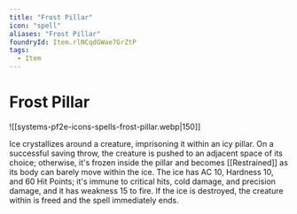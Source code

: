 ```yaml
---
title: "Frost Pillar"
icon: "spell"
aliases: "Frost Pillar"
foundryId: Item.rlNCqdGWae7GrZtP
tags:
  - Item
---
```


# Frost Pillar
![[systems-pf2e-icons-spells-frost-pillar.webp|150]]

Ice crystallizes around a creature, imprisoning it within an icy pillar. On a successful saving throw, the creature is pushed to an adjacent space of its choice; otherwise, it's frozen inside the pillar and becomes [[Restrained]] as its body can barely move within the ice. The ice has AC 10, Hardness 10, and 60 Hit Points; it's immune to critical hits, cold damage, and precision damage, and it has weakness 15 to fire. If the ice is destroyed, the creature within is freed and the spell immediately ends.
